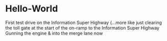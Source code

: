 # Hello-World
First test drive on the Information Super Highway (...more like just clearing the toll gate at the start of the on-ramp to the Information Super Highway
Gunning the engine & into the merge lane now
